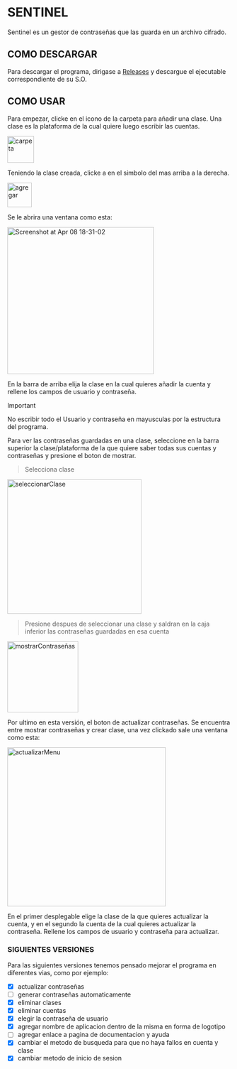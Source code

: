 # SENTINEL
Sentinel es un gestor de contraseñas que las guarda en un archivo cifrado.

## COMO DESCARGAR
Para descargar el programa, dirigase a [Releases](https://github.com/RaeZ04/Sentinel/releases/tag/V1.0) y descargue el ejecutable correspondiente de su S.O.

## COMO USAR
Para empezar, clicke en el icono de la carpeta para añadir una clase.
Una clase es la plataforma de la cual quiere luego escribir las cuentas.

<img width="60" alt="carpeta" src="https://github.com/RaeZ04/Sentinel/assets/102594905/dd4ec64a-d668-4039-b4a9-d931a75c807f">


Teniendo la clase creada, clicke a en el simbolo del mas arriba a la derecha.

<img width="55" alt="agregar" src="https://github.com/RaeZ04/Sentinel/assets/102594905/e5800075-98b0-477f-8952-487e0a0972e7">

Se le abrira una ventana como esta: 

<img width="331" alt="Screenshot at Apr 08 18-31-02" src="https://github.com/RaeZ04/Sentinel/assets/102594905/813a72c1-7239-4b75-ab9b-cc5b6f569043">

En la barra de arriba elija la clase en la cual quieres añadir la cuenta y rellene los campos de usuario y contraseña.
> [!IMPORTANT]
> No escribir todo el Usuario y contraseña en mayusculas por la estructura del programa.

Para ver las contraseñas guardadas en una clase, seleccione en la barra superior la clase/plataforma de la que quiere saber todas sus cuentas y contraseñas y presione el boton de mostrar.

>Selecciona clase
<img width="303" alt="seleccionarClase" src="https://github.com/RaeZ04/Sentinel/assets/102594905/26e018bf-85b3-4a13-b904-c1741166a98f">

>Presione despues de seleccionar una clase y saldran en la caja inferior las contraseñas guardadas en esa cuenta
<img width="160" alt="mostrarContraseñas" src="https://github.com/RaeZ04/Sentinel/assets/102594905/0d8c8328-b971-4d0e-809f-d443966ae041">


Por ultimo en esta versión, el boton de actualizar contraseñas. Se encuentra entre mostrar contraseñas y crear clase, una vez clickado sale una ventana como esta:

<img width="358" alt="actualizarMenu" src="https://github.com/RaeZ04/Sentinel/assets/102594905/577265f2-e9fc-466c-8bbd-61bae2ef9888">


En el primer desplegable elige la clase de la que quieres actualizar la cuenta, y en el segundo la cuenta de la cual quieres actualizar la contraseña. Rellene los campos de usuario y contraseña para actualizar.

### SIGUIENTES VERSIONES
Para las siguientes versiones tenemos pensado mejorar el programa en diferentes vias, como por ejemplo:
- [x] actualizar contraseñas
- [ ] generar contraseñas automaticamente
- [x] eliminar clases
- [x] eliminar cuentas
- [x] elegir la contraseña de usuario
- [x] agregar nombre de aplicacion dentro de la misma en forma de logotipo
- [ ] agregar enlace a pagina de documentacion y ayuda
- [x] cambiar el metodo de busqueda para que no haya fallos en cuenta y clase
- [x] cambiar metodo de inicio de sesion
